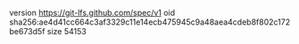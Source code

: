 version https://git-lfs.github.com/spec/v1
oid sha256:ae4d41cc664c3af3329c11e14ecb475945c9a48aea4cdeb8f802c172be673d5f
size 54153

